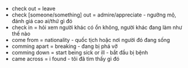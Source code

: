 - check out = leave
- check [someone/something] out = admire/appreciate - ngưỡng mộ, đánh giá cao ai/thứ gì đó
- check in = hỏi xem người khác có ổn không, người khác đang làm như thế nào
- come from = nationality - quốc tịch hoặc nơi người đó đang sống
- comming apart = breaking - đang bị phá vỡ
- comming down = start being sick or ill - bắt đầu bị bệnh
- came across = i found - tôi đã tìm thấy gì đó
